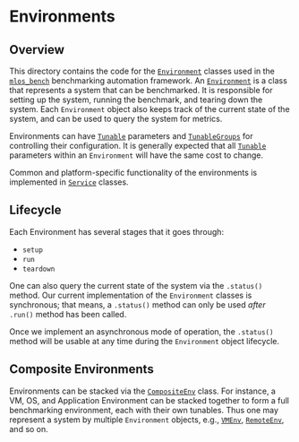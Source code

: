 # Environments

## Overview

This directory contains the code for the [`Environment`](./base_environment.py) classes used in the [`mlos_bench`](../../../mlos_bench/) benchmarking automation framework.
An [`Environment`](./base_environment.py) is a class that represents a system that can be benchmarked.
It is responsible for setting up the system, running the benchmark, and tearing down the system.
Each `Environment` object also keeps track of the current state of the system, and can be used to query the system for metrics.

Environments can have [`Tunable`](../tunables/tunable.py) parameters and [`TunableGroups`](../tunables/tunable_groups.py) for controlling their configuration.
It is generally expected that all [`Tunable`](../tunables/tunable.py) parameters within an `Environment` will have the same cost to change.

Common and platform-specific functionality of the environments is implemented in [`Service`](../services/) classes.

## Lifecycle

Each Environment has several stages that it goes through:

- `setup`
- `run`
- `teardown`

One can also query the current state of the system via the `.status()` method.
Our current implementation of the `Environment` classes is synchronous; that means, a `.status()` method can only be used *after* `.run()` method has been called.

Once we implement an asynchronous mode of operation, the `.status()` method will be usable at any time during the `Environment` object lifecycle.

## Composite Environments

Environments can be stacked via the [`CompositeEnv`](./composite_env.py) class.
For instance, a VM, OS, and Application Environment can be stacked together to form a full benchmarking environment, each with their own tunables.
Thus one may represent a system by multiple `Environment` objects, e.g., [`VMEnv`](./remote/vm_env.py), [`RemoteEnv`](remote/remote_env.py), and so on.
